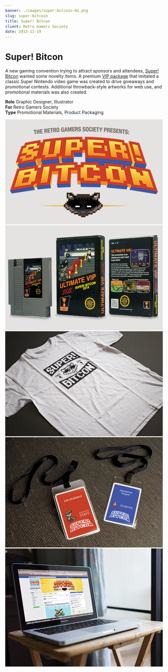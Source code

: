 ```yaml
---
banner: ./images/super-bitcoin-01.png
slug: super-bitcoin
title: Super! Bitcon
client: Retro Gamers Society
date: 2013-11-19
---
```


# Super! Bitcon

A new gaming convention trying to attract sponsors and attendees,
[Super! Bitcon](https://superbitcon.com/) wanted some novelty items. A premium [VIP package](http://retrogamersociety.com/super-bitcon-vip-packs-unveiled/) that imitated a classic Super Nintendo video game was created to drive giveaways and promotional contests. Additional throwback-style artworks for web use, and promotional materials was also created.

**Role** Graphic Designer, Illustrator  
**For** Retro Gamers Society  
**Type** Promotional Materials, Product Packaging  

![](./images/super-bitcoin-01.png)  
![](./images/super-bitcoin-02.png)  
![](./images/super-bitcoin-03.png)  
![](./images/super-bitcoin-04.png)  
![](./images/super-bitcoin-05.png)  
